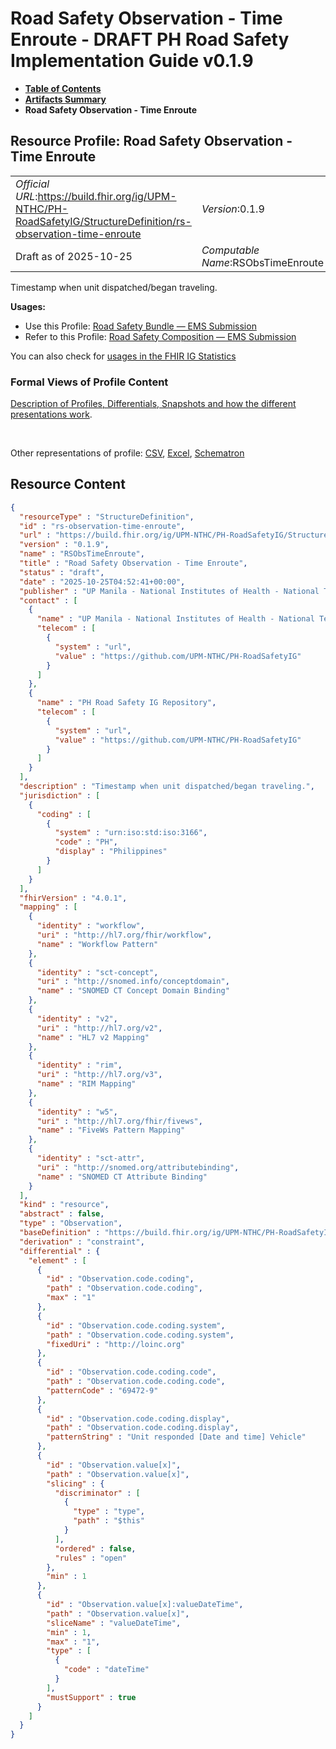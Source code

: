 # Road Safety Observation - Time Enroute - DRAFT PH Road Safety Implementation Guide v0.1.9

* [**Table of Contents**](toc.md)
* [**Artifacts Summary**](artifacts.md)
* **Road Safety Observation - Time Enroute**

## Resource Profile: Road Safety Observation - Time Enroute 

| | |
| :--- | :--- |
| *Official URL*:https://build.fhir.org/ig/UPM-NTHC/PH-RoadSafetyIG/StructureDefinition/rs-observation-time-enroute | *Version*:0.1.9 |
| Draft as of 2025-10-25 | *Computable Name*:RSObsTimeEnroute |

 
Timestamp when unit dispatched/began traveling. 

**Usages:**

* Use this Profile: [Road Safety Bundle — EMS Submission](StructureDefinition-rs-bundle-ems.md)
* Refer to this Profile: [Road Safety Composition — EMS Submission](StructureDefinition-rs-composition-ems.md)

You can also check for [usages in the FHIR IG Statistics](https://packages2.fhir.org/xig/example.fhir.ph.roadsafety|current/StructureDefinition/rs-observation-time-enroute)

### Formal Views of Profile Content

 [Description of Profiles, Differentials, Snapshots and how the different presentations work](http://build.fhir.org/ig/FHIR/ig-guidance/readingIgs.html#structure-definitions). 

 

Other representations of profile: [CSV](StructureDefinition-rs-observation-time-enroute.csv), [Excel](StructureDefinition-rs-observation-time-enroute.xlsx), [Schematron](StructureDefinition-rs-observation-time-enroute.sch) 



## Resource Content

```json
{
  "resourceType" : "StructureDefinition",
  "id" : "rs-observation-time-enroute",
  "url" : "https://build.fhir.org/ig/UPM-NTHC/PH-RoadSafetyIG/StructureDefinition/rs-observation-time-enroute",
  "version" : "0.1.9",
  "name" : "RSObsTimeEnroute",
  "title" : "Road Safety Observation - Time Enroute",
  "status" : "draft",
  "date" : "2025-10-25T04:52:41+00:00",
  "publisher" : "UP Manila - National Institutes of Health - National Telehealth Center",
  "contact" : [
    {
      "name" : "UP Manila - National Institutes of Health - National Telehealth Center",
      "telecom" : [
        {
          "system" : "url",
          "value" : "https://github.com/UPM-NTHC/PH-RoadSafetyIG"
        }
      ]
    },
    {
      "name" : "PH Road Safety IG Repository",
      "telecom" : [
        {
          "system" : "url",
          "value" : "https://github.com/UPM-NTHC/PH-RoadSafetyIG"
        }
      ]
    }
  ],
  "description" : "Timestamp when unit dispatched/began traveling.",
  "jurisdiction" : [
    {
      "coding" : [
        {
          "system" : "urn:iso:std:iso:3166",
          "code" : "PH",
          "display" : "Philippines"
        }
      ]
    }
  ],
  "fhirVersion" : "4.0.1",
  "mapping" : [
    {
      "identity" : "workflow",
      "uri" : "http://hl7.org/fhir/workflow",
      "name" : "Workflow Pattern"
    },
    {
      "identity" : "sct-concept",
      "uri" : "http://snomed.info/conceptdomain",
      "name" : "SNOMED CT Concept Domain Binding"
    },
    {
      "identity" : "v2",
      "uri" : "http://hl7.org/v2",
      "name" : "HL7 v2 Mapping"
    },
    {
      "identity" : "rim",
      "uri" : "http://hl7.org/v3",
      "name" : "RIM Mapping"
    },
    {
      "identity" : "w5",
      "uri" : "http://hl7.org/fhir/fivews",
      "name" : "FiveWs Pattern Mapping"
    },
    {
      "identity" : "sct-attr",
      "uri" : "http://snomed.org/attributebinding",
      "name" : "SNOMED CT Attribute Binding"
    }
  ],
  "kind" : "resource",
  "abstract" : false,
  "type" : "Observation",
  "baseDefinition" : "https://build.fhir.org/ig/UPM-NTHC/PH-RoadSafetyIG/StructureDefinition/rs-observation",
  "derivation" : "constraint",
  "differential" : {
    "element" : [
      {
        "id" : "Observation.code.coding",
        "path" : "Observation.code.coding",
        "max" : "1"
      },
      {
        "id" : "Observation.code.coding.system",
        "path" : "Observation.code.coding.system",
        "fixedUri" : "http://loinc.org"
      },
      {
        "id" : "Observation.code.coding.code",
        "path" : "Observation.code.coding.code",
        "patternCode" : "69472-9"
      },
      {
        "id" : "Observation.code.coding.display",
        "path" : "Observation.code.coding.display",
        "patternString" : "Unit responded [Date and time] Vehicle"
      },
      {
        "id" : "Observation.value[x]",
        "path" : "Observation.value[x]",
        "slicing" : {
          "discriminator" : [
            {
              "type" : "type",
              "path" : "$this"
            }
          ],
          "ordered" : false,
          "rules" : "open"
        },
        "min" : 1
      },
      {
        "id" : "Observation.value[x]:valueDateTime",
        "path" : "Observation.value[x]",
        "sliceName" : "valueDateTime",
        "min" : 1,
        "max" : "1",
        "type" : [
          {
            "code" : "dateTime"
          }
        ],
        "mustSupport" : true
      }
    ]
  }
}

```
